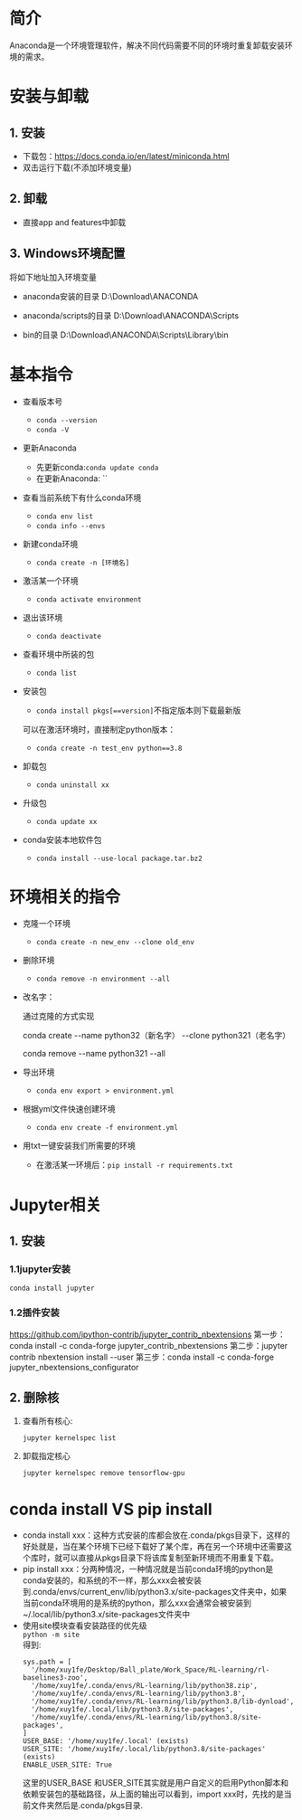 # 简介

Anaconda是一个环境管理软件，解决不同代码需要不同的环境时重复卸载安装环境的需求。

# 安装与卸载

## 1. 安装

- 下载包：https://docs.conda.io/en/latest/miniconda.html
- 双击运行下载(不添加环境变量)

## 2. 卸载

- 直接app and features中卸载

## 3. Windows环境配置

将如下地址加入环境变量

- anaconda安装的目录 D:\Download\ANACONDA

- anaconda/scripts的目录 D:\Download\ANACONDA\Scripts

- bin的目录 D:\Download\ANACONDA\Scripts\Library\bin

# 基本指令

- 查看版本号
  - `conda --version`
  - `conda -V`
  
- 更新Anaconda

  - 先更新conda:`conda update conda`
  - 在更新Anaconda: ``

- 查看当前系统下有什么conda环境
  - `conda env list`
  - `conda info --envs`
  
- 新建conda环境
  - `conda create -n [环境名]`
  
- 激活某一个环境
  - `conda activate environment`
  
- 退出该环境
  - `conda deactivate`
  
- 查看环境中所装的包
  - `conda list`

- 安装包

  - `conda install pkgs[==version]`不指定版本则下载最新版

  可以在激活环境时，直接制定python版本：

  - `conda create -n test_env python==3.8`

- 卸载包

  - `conda uninstall xx`

- 升级包

  - `conda update xx`

- conda安装本地软件包

  - `conda install --use-local package.tar.bz2`

# 环境相关的指令

- 克隆一个环境

  - `conda create -n new_env --clone old_env`
  
- 删除环境

  - `conda remove -n environment --all`
  
- 改名字：

  通过克隆的方式实现

  conda create --name python32（新名字） --clone python321（老名字）

  conda remove --name python321 --all

- 导出环境

  - `conda env export > environment.yml`
  
- 根据yml文件快速创建环境

  - `conda env create -f environment.yml`

- 用txt一键安装我们所需要的环境
  - 在激活某一环境后：`pip install -r requirements.txt`

# Jupyter相关

## 1. 安装

### 1.1jupyter安装

`conda install jupyter`

### 1.2插件安装

https://github.com/ipython-contrib/jupyter_contrib_nbextensions
第一步：conda install -c conda-forge jupyter_contrib_nbextensions
第二步：jupyter contrib nbextension install --user
第三步：conda install -c conda-forge jupyter_nbextensions_configurator

## 2. 删除核

1. 查看所有核心:

   ```
   jupyter kernelspec list
   ```

2. 卸载指定核心

   ```
   jupyter kernelspec remove tensorflow-gpu
   ```

# conda install VS pip install
- conda install xxx：这种方式安装的库都会放在.conda/pkgs目录下，这样的好处就是，当在某个环境下已经下载好了某个库，再在另一个环境中还需要这个库时，就可以直接从pkgs目录下将该库复制至新环境而不用重复下载。
- pip install xxx：分两种情况，一种情况就是当前conda环境的python是conda安装的，和系统的不一样，那么xxx会被安装到.conda/envs/current_env/lib/python3.x/site-packages文件夹中，如果当前conda环境用的是系统的python，那么xxx会通常会被安装到~/.local/lib/python3.x/site-packages文件夹中
- 使用site模块查看安装路径的优先级  
  `python -m site`  
  得到:  
  ```
  sys.path = [
    '/home/xuy1fe/Desktop/Ball_plate/Work_Space/RL-learning/rl-baselines3-zoo',
    '/home/xuy1fe/.conda/envs/RL-learning/lib/python38.zip',
    '/home/xuy1fe/.conda/envs/RL-learning/lib/python3.8',
    '/home/xuy1fe/.conda/envs/RL-learning/lib/python3.8/lib-dynload',
    '/home/xuy1fe/.local/lib/python3.8/site-packages',
    '/home/xuy1fe/.conda/envs/RL-learning/lib/python3.8/site-packages',
  ]
  USER_BASE: '/home/xuy1fe/.local' (exists)
  USER_SITE: '/home/xuy1fe/.local/lib/python3.8/site-packages' (exists)
  ENABLE_USER_SITE: True
  
  ```
  这里的USER_BASE 和USER_SITE其实就是用户自定义的启用Python脚本和依赖安装包的基础路径，从上面的输出可以看到，import xxx时，先找的是当前文件夹然后是.conda/pkgs目录.
